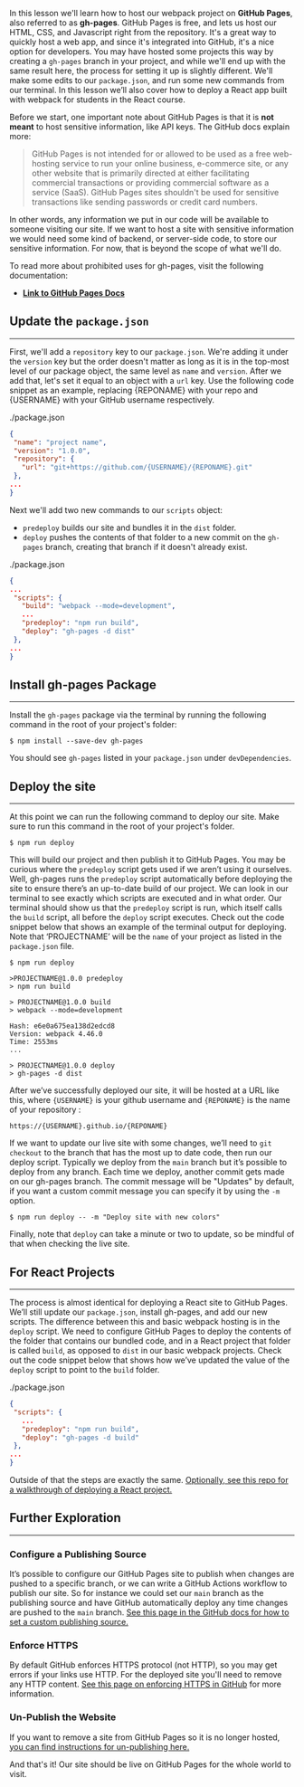 In this lesson we'll learn how to host our webpack project on **GitHub Pages**, also referred to as **gh-pages**. GitHub Pages is free, and lets us host our HTML, CSS, and Javascript right from the repository. It's a great way to quickly host a web app, and since it's integrated into GitHub, it's a nice option for developers. You may have hosted some projects this way by creating a `gh-pages` branch in your project, and while we'll end up with the same result here, the process for setting it up is slightly different. We'll make some edits to our `package.json`, and run some new commands from our terminal. In this lesson we’ll also cover how to deploy a React app built with webpack for students in the React course. 
 
Before we start, one important note about GitHub Pages is that it is **not meant** to host sensitive information, like API keys. The GitHub docs explain more:
 
>GitHub Pages is not intended for or allowed to be used as a free web-hosting service to run your online business, e-commerce site, or any other website that is primarily directed at either facilitating commercial transactions or providing commercial software as a service (SaaS). GitHub Pages sites shouldn't be used for sensitive transactions like sending passwords or credit card numbers.
 
In other words, any information we put in our code will be available to someone visiting our site. If we want to host a site with sensitive information we would need some kind of backend, or server-side code, to store our sensitive information. For now, that is beyond the scope of what we'll do. 

To read more about prohibited uses for gh-pages, visit the following documentation:

* **<span class="glyphicon glyphicon-link"></span> [Link to GitHub Pages Docs](https://docs.github.com/en/pages/getting-started-with-github-pages/about-github-pages#prohibited-uses)**
 
 
## Update the `package.json`
---

First, we'll add a `repository` key to our `package.json`. We're adding it under the `version` key but the order doesn't matter as long as it is in the top-most level of our package object, the same level as `name` and `version`. After we add that, let's set it equal to an object with a `url` key. Use the following code snippet as an example, replacing {REPONAME} with your repo and {USERNAME} with your GitHub username respectively.
 
<div class="filename">./package.json</div>

```json
{
 "name": "project name",
 "version": "1.0.0",
 "repository": {
   "url": "git+https://github.com/{USERNAME}/{REPONAME}.git"
 },
...
}
```
 
Next we'll add two new commands to our `scripts` object: 
 
* `predeploy` builds our site and bundles it in the `dist` folder. 
* `deploy` pushes the contents of that folder to a new commit on the `gh-pages` branch, creating that branch if it doesn't already exist.
 
<div class="filename">./package.json</div>

```json
{
...
 "scripts": {
   "build": "webpack --mode=development",
   ...
   "predeploy": "npm run build",
   "deploy": "gh-pages -d dist"
 },
...
}
```
 
## Install gh-pages Package
---

Install the `gh-pages` package via the terminal by running the following command in the root of your project's folder:
 
```
$ npm install --save-dev gh-pages
```
 
You should see `gh-pages` listed in your `package.json` under `devDependencies`.
 
## Deploy the site
---

At this point we can run the following command to deploy our site. Make sure to run this command in the root of your project's folder.

```
$ npm run deploy
```
 
This will build our project and then publish it to GitHub Pages. You may be curious where the `predeploy` script gets used if we aren’t using it ourselves. Well, gh-pages runs the `predeploy` script automatically before deploying the site to ensure there’s an up-to-date build of our project. We can look in our terminal to see exactly which scripts are executed and in what order. Our terminal should show us that the `predeploy` script is run, which itself calls the `build` script, all  before the `deploy` script executes. Check out the code snippet below that shows an example of the terminal output for deploying. Note that ‘PROJECTNAME’ will be the `name` of your project as listed in the `package.json` file. 
 
```
$ npm run deploy
 
>PROJECTNAME@1.0.0 predeploy
> npm run build
 
> PROJECTNAME@1.0.0 build
> webpack --mode=development
 
Hash: e6e0a675ea138d2edcd8
Version: webpack 4.46.0
Time: 2553ms
...
 
> PROJECTNAME@1.0.0 deploy
> gh-pages -d dist
```
 
After we’ve successfully deployed our site, it will be hosted at a URL like this, where `{USERNAME}` is your github username and `{REPONAME}` is the name of your repository : 
 
```
https://{USERNAME}.github.io/{REPONAME}
```
 
If we want to update our live site with some changes, we’ll need to `git checkout` to the branch that has the most up to date code, then run our deploy script. Typically we deploy from the `main` branch but it’s possible to deploy from any branch. Each time we deploy, another commit gets made on our gh-pages branch. The commit message will be "Updates" by default, if you want a custom commit message you can specify it by using the `-m` option.
 
```
$ npm run deploy -- -m "Deploy site with new colors"
```
 
Finally, note that `deploy` can take a minute or two to update, so be mindful of that when checking the live site.
 
 
## For React Projects
---
 
The process is almost identical for deploying a React site to GitHub Pages. We’ll still update our `package.json`, install gh-pages, and add our new scripts. The difference between this and basic webpack hosting is in the `deploy` script. We need to configure GitHub Pages to deploy the contents of the folder that contains our bundled code, and in a React project that folder is called `build`, as opposed to `dist` in our basic webpack projects. Check out the code snippet below that shows how we’ve updated the value of the `deploy` script to point to the `build` folder. 
 
<div class="filename">./package.json</div>

```json
{
 "scripts": {
   ...
   "predeploy": "npm run build",
   "deploy": "gh-pages -d build"
 },
...
}
```
 
Outside of that the steps are exactly the same. [Optionally, see this repo for a walkthrough of deploying a React project.](https://github.com/gitname/react-gh-pages) 
 
## Further Exploration
---
 
### Configure a Publishing Source
 
It’s possible to configure our GitHub Pages site to publish when changes are pushed to a specific branch, or we can write a GitHub Actions workflow to publish our site. So for instance we could set our `main` branch as the publishing source and have GitHub automatically deploy any time changes are pushed to the `main` branch. [See this page in the GitHub docs for how to set a custom publishing source.](https://docs.github.com/en/pages/getting-started-with-github-pages/configuring-a-publishing-source-for-your-github-pages-site)
 
### Enforce HTTPS
 
By default GitHub enforces HTTPS protocol (not HTTP), so you may get errors if your links use HTTP. For the deployed site you'll need to remove any HTTP content. [See this page on enforcing HTTPS in GitHub](https://docs.github.com/en/pages/getting-started-with-github-pages/securing-your-github-pages-site-with-https#resolving-problems-with-mixed-content) for more information.
 
### Un-Publish the Website
 
If you want to remove a site from GitHub Pages so it is no longer hosted, [you can find instructions for un-publishing here.](https://docs.github.com/en/pages/getting-started-with-github-pages/unpublishing-a-github-pages-site)
 
And that's it! Our site should be live on GitHub Pages for the whole world to visit.
